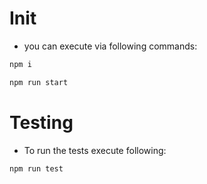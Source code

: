 # Init
- you can execute via following commands:

```bash
npm i
```

```bash
npm run start
```

# Testing

- To run the tests execute following:
```bash
npm run test
```
